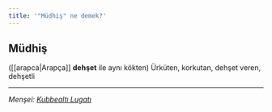 ```yaml
---
title: '"Müdhiş" ne demek?'
---
```


## Müdhiş
([[arapca|Arapça]] **dehşet** ile aynı kökten) Ürküten, korkutan, dehşet veren, dehşetli

---
*Menşei: [Kubbealtı Lugatı](https://www.lugatim.com/s/Müthiş)*